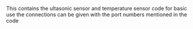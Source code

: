 This contains the ultasonic sensor and temperature sensor code for basic use
the connections can be given with the port numbers mentioned in the code
